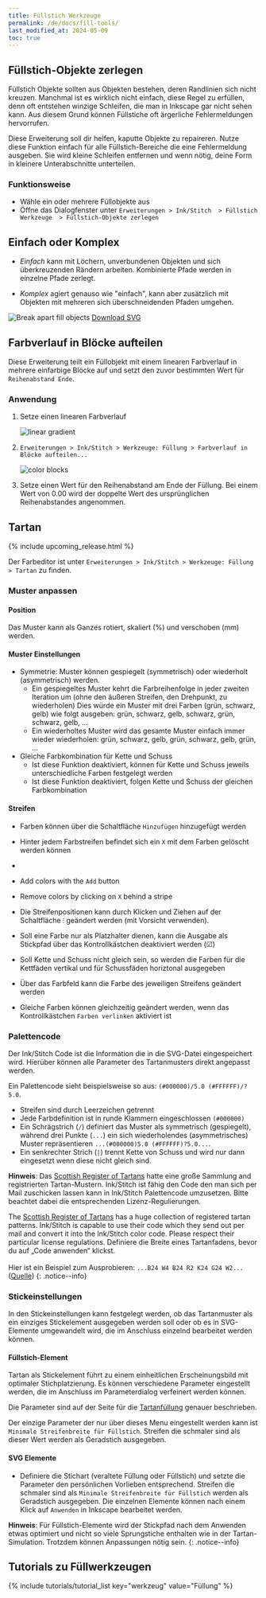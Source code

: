 ```yaml
---
title: Füllstich Werkzeuge
permalink: /de/docs/fill-tools/
last_modified_at: 2024-05-09
toc: true
---
```

## Füllstich-Objekte zerlegen

Füllstich Objekte sollten aus Objekten bestehen, deren Randlinien sich nicht kreuzen. Manchmal ist es wirklich nicht einfach, diese Regel zu erfüllen, denn oft entstehen winzige Schleifen, die man in Inkscape gar nicht sehen kann. Aus diesem Grund können Füllstiche oft ärgerliche Fehlermeldungen hervorrufen.

Diese Erweiterung soll dir helfen, kaputte Objekte zu repaireren. Nutze diese Funktion einfach für alle Füllstich-Bereiche die eine Fehlermeldung ausgeben. Sie wird kleine Schleifen entfernen und wenn nötig, deine Form in kleinere Unterabschnitte unterteilen.

### Funktionsweise

* Wähle ein oder mehrere Füllobjekte aus
* Öffne das Dialogfenster unter `Erweiterungen > Ink/Stitch  > Füllstich Werkzeuge  > Füllstich-Objekte zerlegen`

## Einfach oder Komplex

* *Einfach* kann mit Löchern, unverbundenen Objekten und sich überkreuzenden Rändern arbeiten. Kombinierte Pfade werden in einzelne Pfade zerlegt.

* *Komplex* agiert genauso wie "einfach", kann aber zusätzlich mit Objekten mit mehreren sich überschneidenden Pfaden umgehen.

![Break apart fill objects](/assets/images/docs/en/break_apart.jpg)
[Download SVG](/assets/images/docs/en/break_apart.svg)

## Farbverlauf in Blöcke aufteilen

Diese Erweiterung teilt ein Füllobjekt mit einem linearen Farbverlauf in mehrere einfarbige Blöcke auf und setzt den zuvor bestimmten Wert für `Reihenabstand Ende`.

### Anwendung

1. Setze einen linearen Farbverlauf

   ![linear gradient](/assets/images/docs/en/linear-gradient.png)
2. `Erweiterungen > Ink/Stitch > Werkzeuge: Füllung > Farbverlauf in Blöcke aufteilen...`

   ![color blocks](/assets/images/docs/color_blocks.png)
3. Setze einen Wert für den Reihenabstand am Ende der Füllung. Bei einem Wert von 0.00 wird der doppelte Wert des ursprünglichen Reihenabstandes angenommen.

## Tartan

{% include upcoming_release.html %}

Der Farbeditor ist unter `Erweiterungen > Ink/Stitch > Werkzeuge: Füllung > Tartan` zu finden.

### Muster anpassen

#### Position

Das Muster kann als Ganzes rotiert, skaliert (%) und verschoben (mm) werden.

#### Muster Einstellungen

* Symmetrie: Muster können gespiegelt (symmetrisch) oder wiederholt (asymmetrisch) werden.
  * Ein gespiegeltes Muster kehrt die Farbreihenfolge in jeder zweiten Iteration um (ohne den äußeren Streifen, den Drehpunkt, zu wiederholen)
    Dies würde ein Muster mit drei Farben (grün, schwarz, gelb) wie folgt ausgeben: grün, schwarz, gelb, schwarz, grün, schwarz, gelb, ...
  * Ein wiederholtes Muster wird das gesamte Muster einfach immer wieder wiederholen: grün, schwarz, gelb, grün, schwarz, gelb, grün, ...
* Gleiche Farbkombination für Kette und Schuss
  * Ist diese Funktion deaktiviert, können für Kette und Schuss jeweils unterschiedliche Farben festgelegt werden
  * Ist diese Funktion deaktiviert, folgen Kette und Schuss der gleichen Farbkombination

#### Streifen

* Farben können über die Schaltfläche `Hinzufügen` hinzugefügt werden
* Hinter jedem Farbstreifen befindet sich ein `X` mit dem Farben gelöscht werden können
* 

* Add colors with the `Add` button
* Remove colors by clicking on `X` behind a stripe
* Die Streifenpositionen kann durch Klicken und Ziehen auf der Schaltfläche `⁝` geändert werden (mit Vorsicht verwenden).
* Soll eine Farbe nur als Platzhalter dienen, kann die Ausgabe als Stickpfad über das Kontrollkästchen deaktiviert werden (☑)
* Soll Kette und Schuss nicht gleich sein, so werden die Farben für die Kettfäden vertikal und für Schussfäden horiztonal ausgegeben
* Über das Farbfeld kann die Farbe des jeweiligen Streifens geändert werden
* Gleiche Farben können gleichzeitig geändert werden, wenn das Kontrollkästchen `Farben verlinken` aktiviert ist

### Palettencode

Der Ink/Stitch Code ist die Information die in die SVG-Datei eingespeichert wird. Hierüber können alle Parameter des Tartanmusters direkt angepasst werden.

Ein Palettencode sieht beispielsweise so aus: `(#000000)/5.0 (#FFFFFF)/?5.0`. 

* Streifen sind durch Leerzeichen getrennt
* Jede Farbdefinition ist in runde Klammern eingeschlossen `(#000000)`
* Ein Schrägstrich (`/`) definiert das Muster als symmetrisch (gespiegelt), während drei Punkte (`...`) ein sich wiederholendes (asymmetrisches) Muster repräsentieren `...(#000000)5.0 (#FFFFFF)?5.0...`.
* Ein senkrechter Strich (`|`) trennt Kette von Schuss und wird nur dann eingesetzt wenn diese nicht gleich sind.

**Hinweis**: Das [Scottish Register of Tartans](https://www.tartanregister.gov.uk/) hatte eine große Sammlung and registrierten Tartan-Mustern. Ink/Stitch ist fähig den Code den man sich per Mail zuschicken lassen kann in Ink/Stitch Palettencode umzusetzen. Bitte beachtet dabei die entsprechenden Lizenz-Regulierungen. 

The [Scottish Register of Tartans](https://www.tartanregister.gov.uk/) has a huge collection of registered tartan patterns. Ink/Stitch is capable to use their code which they send out per mail and convert it into the Ink/Stitch color code. Please respect their particular license regulations. Definiere die Breite eines Tartanfadens, bevor du auf „Code anwenden“ klickst.<br><br>Hier ist ein Beispiel zum Ausprobieren: `...B24 W4 B24 R2 K24 G24 W2...` ([Quelle](https://www.tartanregister.gov.uk/threadcount))
{: .notice--info}

### Stickeinstellungen

In den Stickeinstellungen kann festgelegt werden, ob das Tartanmuster als ein einziges Stickelement ausgegeben werden soll oder ob es in SVG-Elemente umgewandelt wird, die im Anschluss einzelnd bearbeitet werden können.

#### Füllstich-Element

Tartan als Stickelement führt zu einem einheitlichen Erscheinungsbild mit optimaler Stichplatzierung. Es können verschiedene Parameter eingestellt werden, die im Anschluss im Parameterdialog verfeinert werden können.

Die Parameter sind auf der Seite für die [Tartanfüllung](/de/docs/stitches/tartan-fill/) genauer beschrieben.

Der einzige Parameter der nur über dieses Menu eingestellt werden kann ist `Minimale Streifenbreite für Füllstich`. Streifen die schmaler sind als dieser Wert werden als Geradstich ausgegeben.

#### SVG Elemente

* Definiere die Stichart (veraltete Füllung oder Füllstich) und setzte die Parameter den persönlichen Vorlieben entsprechend. Streifen die schmaler sind als `Minimale Streifenbreite für Füllstich` werden als Geradstich ausgegeben. Die einzelnen Elemente können nach einem Klick auf `Anwenden` in Inkscape bearbeitet werden.

**Hinweis**: Für Füllstich-Elemente wird der Stickpfad nach dem Anwenden etwas optimiert und nicht so viele Sprungstiche enthalten wie in der Tartan-Simulation. Trotzdem können Anpassungen nötig sein.
{: .notice--info}

## Tutorials zu Füllwerkzeugen

{% include tutorials/tutorial_list key="werkzeug" value="Füllung" %}
